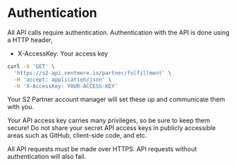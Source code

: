# Authentication

All API calls require authentication.
Authentication with the API is done using a HTTP header,

- X-AccessKey: Your access key

```sh
curl -X 'GET' \
  'https://s2-api.ventmere.io/partner/fulfillment' \
  -H 'accept: application/json' \
  -H 'X-AccessKey: YOUR-ACCESS-KEY'
```

Your S2 Partner account manager will set these up and communicate them with you.


Your API access key carries many privileges, so be sure to keep them secure! Do not share your secret API access keys in publicly accessible areas such as GitHub, client-side code, and etc.


All API requests must be made over HTTPS. API requests without authentication will also fail.
